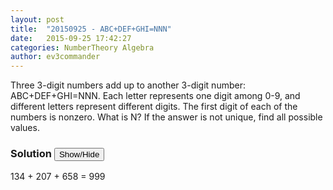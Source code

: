 ```yaml
---
layout: post
title:  "20150925 - ABC+DEF+GHI=NNN"
date:   2015-09-25 17:42:27
categories: NumberTheory Algebra
author: ev3commander
---
```

Three 3-digit numbers add up to another 3-digit number: ABC+DEF+GHI=NNN.  Each letter represents one digit among 0-9, and different letters represent different digits. The first digit of each of the numbers is nonzero. What is N? If the answer is not unique, find all possible values.

### Solution <button>Show/Hide</button>

<solution>
  134 + 207 + 658 = 999 
</solution>

